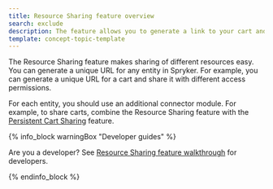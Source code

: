 ```yaml
---
title: Resource Sharing feature overview
search: exclude
description: The feature allows you to generate a link to your cart and share it within your business unit with various access permissions
template: concept-topic-template
---
```


The Resource Sharing feature makes sharing of different resources easy. You can generate a unique URL for any entity in Spryker. For example, you can generate a unique URL for a cart and share it with different access permissions.

For each entity, you should use an additional connector module. For example, to share carts, combine the Resource Sharing feature with the [Persistent Cart Sharing](/docs/scos/user/features/{{page.version}}/persistent-cart-sharing-feature-overview.html) feature.

{% info_block warningBox "Developer guides" %}

Are you a developer? See [Resource Sharing feature walkthrough](/docs/scos/dev/feature-walkthroughs/{{page.version}}/resource-sharing-feature-walkthrough.html) for developers.

{% endinfo_block %}

